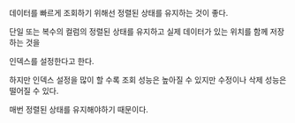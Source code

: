 데이터를 빠르게 조회하기 위해선 정렬된 상태를 유지하는 것이 좋다.

단일 또는 복수의 컬럼의 정렬된 상태를 유지하고 실제 데이터가 있는 위치를 함께 저장하는 것을

인덱스를 설정한다고 한다.

하지만 인덱스 설정을 많이 할 수록 조회 성능은 높아질 수 있지만 수정이나 삭제 성능은 떨어질 수 있다.

매번 정렬된 상태를 유지해야하기 때문이다.